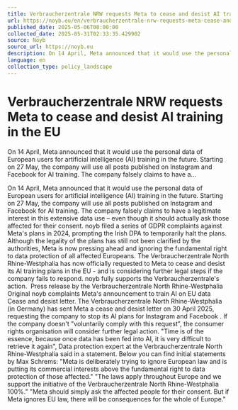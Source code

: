 ```yaml
---
title: Verbraucherzentrale NRW requests Meta to cease and desist AI training in the EU
url: https://noyb.eu/en/verbraucherzentrale-nrw-requests-meta-cease-and-desist-ai-training-eu
published_date: 2025-05-06T00:00:00
collected_date: 2025-05-31T02:33:35.429902
source: Noyb
source_url: https://noyb.eu
description: On 14 April, Meta announced that it would use the personal data of European users for artificial intelligence (AI) training in the future. Starting on 27 May, the company will use all posts published on Instagram and Facebook for AI training. The company falsely claims to have a...
language: en
collection_type: policy_landscape
---
```


# Verbraucherzentrale NRW requests Meta to cease and desist AI training in the EU

On 14 April, Meta announced that it would use the personal data of European users for artificial intelligence (AI) training in the future. Starting on 27 May, the company will use all posts published on Instagram and Facebook for AI training. The company falsely claims to have a...

On 14 April, Meta announced that it would use the personal data of European users for artificial intelligence (AI) training in the future. Starting on 27 May, the company will use all posts published on Instagram and Facebook for AI training. The company falsely claims to have a legitimate interest in this extensive data use – even though it should actually ask those affected for their consent. noyb filed a series of GDPR complaints against Meta's plans in 2024, prompting the Irish DPA to temporarily halt the plans. Although the legality of the plans has still not been clarified by the authorities, Meta is now pressing ahead and ignoring the fundamental right to data protection of all affected Europeans. The Verbraucherzentrale North Rhine-Westphalia has now officially requested to Meta to cease and desist its AI training plans in the EU - and is considering further legal steps if the company fails to respond. noyb fully supports the Verbraucherzentrale's action.  
 Press release by the Verbraucherzentrale North Rhine-Westphalia Original noyb complaints Meta's announcement to train AI on EU data Cease and desist letter. The Verbraucherzentrale North Rhine-Westphalia (in Germany) has sent Meta a cease and desist letter on 30 April 2025, requesting the company to stop its AI plans for Instagram and Facebook . If the company doesn't "voluntarily comply with this request", the consumer rights organisation will consider further legal action. "Time is of the essence, because once data has been fed into AI, it is very difficult to retrieve it again", Data protection expert at the Verbraucherzentrale North Rhine-Westphalia said in a statement. Below you can find initial statements by Max Schrems: "Meta is deliberately trying to ignore European law and is putting its commercial interests above the fundamental right to data protection of those affected." "The laws apply throughout Europe and we support the initiative of the Verbraucherzentrale North Rhine-Westphalia 100%." "Meta should simply ask the affected people for their consent. But if Meta ignores EU law, there will be consequences for the whole of Europe."